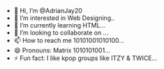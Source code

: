 - 👋 Hi, I’m @AdrianJay20
- 👀 I’m interested in Web Designing..
- 🌱 I’m currently learning HTML...
- 💞️ I’m looking to collaborate on ...
- 📫 How to reach me 10101001010100...
- 😄 Pronouns: Matrix 1010101001...
- ⚡ Fun fact: I like kpop groups like ITZY & TWICE...

<!---
AdrianJay20/AdrianJay20 is a ✨ special ✨ repository because its `README.md` (this file) appears on your GitHub profile.
You can click the Preview link to take a look at your changes.
--->
